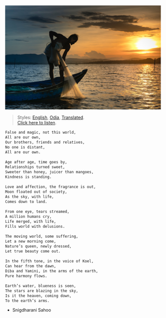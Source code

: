 ![](assets/img/man-on-boat-holding-white-mesh-fishing-net-2131904.jpg)

> Styles: [English](README.md), [Odia](Odia.md), [Translated](Translated.md).<br>
> [Click here to listen](https://soundcloud.com/user-963789405/ivdvbl6wkyim).

```
False and magic, not this world,
All are our own,
Our brothers, friends and relatives,
No one is distant,
All are our own.

Age after age, time goes by,
Relationships turned sweet,
Sweeter than honey, juicer than mangoes,
Kindness is standing.

Love and affection, the fragrance is out,
Moon floated out of society,
As the sky, with life,
Comes down to land.

From one eye, tears streamed,
A million humans cry,
Life merged, with life,
Fills world with delusions.

The moving world, some suffering,
Let a new morning come,
Nature’s queen, newly dressed,
Let true beauty come out.

In the fifth tone, in the voice of Koel,
Can hear from the dawn,
Diba and Yamini, in the arms of the earth,
Pure harmony flows.

Earth’s water, blueness is seen,
The stars are blazing in the sky,
Is it the heaven, coming down,
To the earth’s arms.
```

- Snigdharani Sahoo
